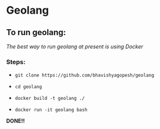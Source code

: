 # Geolang

## To run geolang:
*The best way to run geolang at present is using Docker*

### Steps:
- `git clone https://github.com/bhavishyagopesh/geolang`

- `cd geolang`

- `docker build -t geolang ./`

- `docker run -it geolang bash`

**DONE!!**

